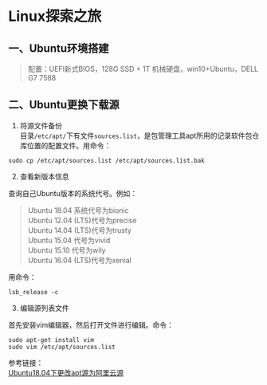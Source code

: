 # Linux探索之旅
## 一、Ubuntu环境搭建
> 配置：UEFI新式BIOS，128G SSD + 1T 机械硬盘，win10+Ubuntu，DELL G7 7588


## 二、Ubuntu更换下载源
1. 将源文件备份  
目录`/etc/apt/`下有文件`sources.list`，是包管理工具apt所用的记录软件包仓库位置的配置文件。用命令：

```
sudo cp /etc/apt/sources.list /etc/apt/sources.list.bak
```

2. 查看新版本信息

查询自己Ubuntu版本的系统代号。例如：

> Ubuntu 18.04 系统代号为bionic  
> Ubuntu 12.04 (LTS)代号为precise  
> Ubuntu 14.04 (LTS)代号为trusty  
> Ubuntu 15.04 代号为vivid  
> Ubuntu 15.10 代号为wily  
> Ubuntu 16.04 (LTS)代号为xenial

用命令：
```
lsb_release -c
```

3. 编辑源列表文件

首先安装vim编辑器，然后打开文件进行编辑。命令：
```
sudo apt-get install vim
sudo vim /etc/apt/sources.list
```

参考链接：  
[Ubuntu18.04下更改apt源为阿里云源](https://blog.csdn.net/zhangjiahao14/article/details/80554616)
